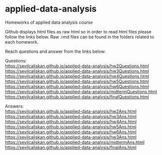 # applied-data-analysis
Homeworks of applied data analysis course

Github displays html files as raw html so in order to read html files please follow the links below. Raw .rmd files can be found in the folders related to each homework.


Reach questions and answer from the links below:

Questions:    
https://sevilcaliskan.github.io/applied-data-analysis/hw2Questions.html   
https://sevilcaliskan.github.io/applied-data-analysis/hw3Questions.html   
https://sevilcaliskan.github.io/applied-data-analysis/hw4Questions.html   
https://sevilcaliskan.github.io/applied-data-analysis/hw5Questions.html   
https://sevilcaliskan.github.io/applied-data-analysis/hw6Questions.html   
https://sevilcaliskan.github.io/applied-data-analysis/midtermQuestions.html   
https://sevilcaliskan.github.io/applied-data-analysis/finalQuestions.html   

Answers:    
https://sevilcaliskan.github.io/applied-data-analysis/hw2Ans.html   
https://sevilcaliskan.github.io/applied-data-analysis/hw3Ans.html   
https://sevilcaliskan.github.io/applied-data-analysis/hw4Ans.html   
https://sevilcaliskan.github.io/applied-data-analysis/hw5Ans.html   
https://sevilcaliskan.github.io/applied-data-analysis/hw6Ans.html   
https://sevilcaliskan.github.io/applied-data-analysis/hw3Ans.html   
https://sevilcaliskan.github.io/applied-data-analysis/midtermAns.html   
https://sevilcaliskan.github.io/applied-data-analysis/finalAns.html   
